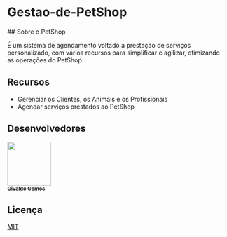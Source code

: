 # Gestao-de-PetShop
<p align="center">
  <a href="https://github.com/implementacaoteste/TEC.2022.1.105.Gestao-de-PetShop">
   </a>
</p>
## Sobre o PetShop

É um sistema de agendamento voltado a prestação de serviços personalizado, com vários recursos para simplificar e agilizar, otimizando as operações do PetShop.

## Recursos

- Gerenciar os Clientes, os Animais e os Profissionais
- Agendar serviços prestados ao PetShop

## Desenvolvedores
<!-- ALL-CONTRIBUTORS-LIST:START - Do not remove or modify this section -->
<!-- prettier-ignore -->
 [<img src="Gestao-de-PetShop/Desenvolvedores/givaldo.png" width="100px;"/><br /><sub><b>Givaldo Gomes</b></sub>](https://github.com/givacombr)<br />
<!-- ALL-CONTRIBUTORS-LIST:END -->

## Licença

[MIT](https://choosealicense.com/licenses/mit/)
